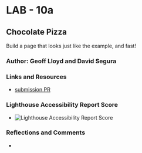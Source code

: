 # LAB - 10a

## Chocolate Pizza

Build a page that looks just like the example, and fast!

### Author: Geoff Lloyd and David Segura

### Links and Resources

* [submission PR](https://github.com/gorfllord/chocolate-pizza/pull/#)

### Lighthouse Accessibility Report Score

* ![Lighthouse Accessibility Report Score](URL)

### Reflections and Comments

* 
